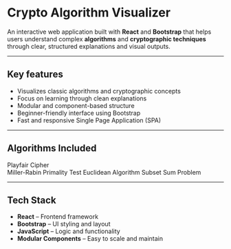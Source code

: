 # Crypto Algorithm Visualizer

An interactive web application built with **React** and **Bootstrap** that helps users understand complex **algorithms** and **cryptographic techniques** through clear, structured explanations and visual outputs.

---

## Key features

- Visualizes classic algorithms and cryptographic concepts
- Focus on learning through clean explanations
- Modular and component-based structure
- Beginner-friendly interface using Bootstrap
- Fast and responsive Single Page Application (SPA)

---

## Algorithms Included
Playfair Cipher           
Miller-Rabin Primality Test 
Euclidean Algorithm
Subset Sum Problem      

---

## Tech Stack

- **React** – Frontend framework
- **Bootstrap** – UI styling and layout
- **JavaScript** – Logic and functionality
- **Modular Components** – Easy to scale and maintain
